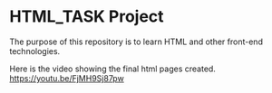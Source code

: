 # HTML_TASK Project
The purpose of this repository is to learn HTML and other front-end technologies.

Here is the video showing the final html pages created.
https://youtu.be/FjMH9Sj87pw

